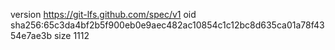 version https://git-lfs.github.com/spec/v1
oid sha256:65c3da4bf2b5f900eb0e9aec482ac10854c1c12bc8d635ca01a78f4354e7ae3b
size 1112
